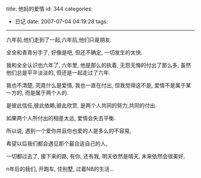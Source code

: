 title: 他妈的爱情
id: 344
categories:
  - 日记
date: 2007-07-04 04:19:28
tags:
---

六年前,他们走到了一起,六年后,他们只是朋友.

全全和青青分手了, 好像是吧, 但还不确定, 一切发生的太快.

我和全全认识也六年了, 六年里, 他是那么的执着, 无怨无悔的付出了那么多, 虽然他们总是平平淡淡的, 但还是一起走过了六年.

我也不清楚, 究竟什么是爱情, 我也一直在付出, 但我觉得这不是, 爱情不是属于某一方的, 而是属于两个人的.

是彼此信任,彼此依赖,彼此欣赏, 是两个人共同的努力,共同的付出.

如果两个人所付出的相差太远, 爱情会失去平衡.

所以说, 遇到一个爱你并且你也爱的人是多么的不容易,

希望以后我们都会遇见那个最合适自己的人,

一切都过去了, 接下来的路,&nbsp;有你, 还有我,&nbsp;明天依然是晴天, 未来依然会很美好,

n年后的我们, 开跑车, 住别墅, 过着NB的生活...&nbsp;